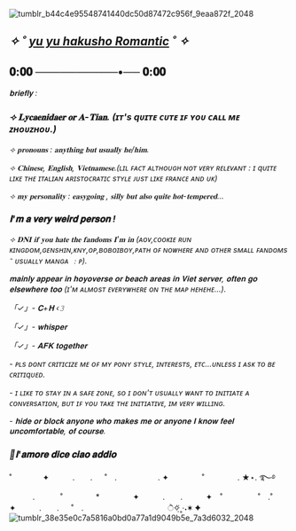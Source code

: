 ![tumblr_b44c4e95548741440dc50d87472c956f_9eaa872f_2048](https://github.com/lycaenidaer/lycaenidaer/assets/156435861/52688730-fbc9-4acf-933c-5a2ac44c387a)
  ## *✧ ˚ [yu yu hakusho Romantic](https://youtu.be/4LotIRFH_mw?si=uEVckaeh-FU2aCSm) ˚ ✧*
  ## 𝟎:𝟎𝟎 ──────────•── 𝟎:𝟎𝟎
  *𝐛𝐫𝐢𝐞𝐟𝐥𝐲 :*
  ### *⟢ 𝐋𝐲𝐜𝐚𝐞𝐧𝐢𝐝𝐚𝐞𝐫 𝐨𝐫 𝐀-𝐓𝐢𝐚𝐧.*                                      *(ɪᴛ's qᴜɪᴛᴇ ᴄᴜᴛᴇ ɪꜰ ʏᴏᴜ ᴄᴀʟʟ ᴍᴇ ᴢʜᴏᴜᴢʜᴏᴜ.)*
*⟢ 𝐩𝐫𝐨𝐧𝐨𝐮𝐧𝐬 : 𝐚𝐧𝐲𝐭𝐡𝐢𝐧𝐠 𝐛𝐮𝐭 𝐮𝐬𝐮𝐚𝐥𝐥𝐲 𝐡𝐞/𝐡𝐢𝐦.*

*⟢ 𝐂𝐡𝐢𝐧𝐞𝐬𝐞, 𝐄𝐧𝐠𝐥𝐢𝐬𝐡, 𝐕𝐢𝐞𝐭𝐧𝐚𝐦𝐞𝐬𝐞.(ʟɪʟ ꜰᴀᴄᴛ ᴀʟᴛʜᴏᴜɢʜ ɴᴏᴛ ᴠᴇʀʏ ʀᴇʟᴇᴠᴀɴᴛ : ɪ qᴜɪᴛᴇ ʟɪᴋᴇ ᴛʜᴇ ɪᴛᴀʟɪᴀɴ ᴀʀɪsᴛᴏᴄʀᴀᴛɪᴄ sᴛʏʟᴇ ᴊᴜsᴛ ʟɪᴋᴇ ꜰʀᴀɴᴄᴇ ᴀɴᴅ ᴜᴋ)*

*⟢ 𝐦𝐲 𝐩𝐞𝐫𝐬𝐨𝐧𝐚𝐥𝐢𝐭𝐲 : 𝐞𝐚𝐬𝐲𝐠𝐨𝐢𝐧𝐠 , 𝐬𝐢𝐥𝐥𝐲 𝐛𝐮𝐭 𝐚𝐥𝐬𝐨 𝐪𝐮𝐢𝐭𝐞 𝐡𝐨𝐭-𝐭𝐞𝐦𝐩𝐞𝐫𝐞𝐝...*
 
  ### *𝐈'𝐦 𝐚 𝐯𝐞𝐫𝐲 𝐰𝐞𝐢𝐫𝐝 𝐩𝐞𝐫𝐬𝐨𝐧 !*

  *⟢ 𝐃𝐍𝐈 𝐢𝐟 𝐲𝐨𝐮 𝐡𝐚𝐭𝐞 𝐭𝐡𝐞 𝐟𝐚𝐧𝐝𝐨𝐦𝐬 𝐈'𝐦 𝐢𝐧 (ᴀᴏᴠ,ᴄᴏᴏᴋɪᴇ ʀᴜɴ ᴋɪɴɢᴅᴏᴍ,ɢᴇɴsʜɪɴ,ᴋɴʏ,ᴏᴘ,ʙᴏʙᴏɪʙᴏʏ,ᴘᴀᴛʜ ᴏꜰ ɴᴏᴡʜᴇʀᴇ ᴀɴᴅ ᴏᴛʜᴇʀ sᴍᴀʟʟ ꜰᴀɴᴅᴏᴍs ⁻ ᴜsᴜᴀʟʟʏ ᴍᴀɴɢᴀ ﹕ᴘ).*


*𝐦𝐚𝐢𝐧𝐥𝐲 𝐚𝐩𝐩𝐞𝐚𝐫 𝐢𝐧 𝐡𝐨𝐲𝐨𝐯𝐞𝐫𝐬𝐞 𝐨𝐫 𝐛𝐞𝐚𝐜𝐡 𝐚𝐫𝐞𝐚𝐬 𝐢𝐧 𝐕𝐢𝐞𝐭 𝐬𝐞𝐫𝐯𝐞𝐫, 𝐨𝐟𝐭𝐞𝐧 𝐠𝐨 𝐞𝐥𝐬𝐞𝐰𝐡𝐞𝐫𝐞 𝐭𝐨𝐨 (ɪ'ᴍ ᴀʟᴍᴏsᴛ ᴇᴠᴇʀʏᴡʜᴇʀᴇ ᴏɴ ᴛʜᴇ ᴍᴀᴘ ʜᴇʜᴇʜᴇ...).*

*「✓」- 𝐂+𝐇 ‹𝟹*

*「✓」- 𝐰𝐡𝐢𝐬𝐩𝐞𝐫*

*「✓」- 𝐀𝐅𝐊 𝐭𝐨𝐠𝐞𝐭𝐡𝐞𝐫*

*- ᴘʟs ᴅᴏɴᴛ ᴄʀɪᴛɪᴄɪᴢᴇ ᴍᴇ ᴏꜰ ᴍʏ ᴘᴏɴʏ sᴛʏʟᴇ, ɪɴᴛᴇʀᴇsᴛs, ᴇᴛᴄ...ᴜɴʟᴇss ɪ ᴀsᴋ ᴛᴏ ʙᴇ ᴄʀɪᴛɪqᴜᴇᴅ.*

*- ɪ ʟɪᴋᴇ ᴛᴏ sᴛᴀʏ ɪɴ ᴀ sᴀꜰᴇ ᴢᴏɴᴇ, sᴏ ɪ ᴅᴏɴ'ᴛ ᴜsᴜᴀʟʟʏ ᴡᴀɴᴛ ᴛᴏ ɪɴɪᴛɪᴀᴛᴇ ᴀ ᴄᴏɴᴠᴇʀsᴀᴛɪᴏɴ, ʙᴜᴛ ɪꜰ ʏᴏᴜ ᴛᴀᴋᴇ ᴛʜᴇ ɪɴɪᴛɪᴀᴛɪᴠᴇ, ɪᴍ ᴠᴇʀʏ ᴡɪʟʟɪɴɢ.*

*- 𝐡𝐢𝐝𝐞 𝐨𝐫 𝐛𝐥𝐨𝐜𝐤 𝐚𝐧𝐲𝐨𝐧𝐞 𝐰𝐡𝐨 𝐦𝐚𝐤𝐞𝐬 𝐦𝐞 𝐨𝐫 𝐚𝐧𝐲𝐨𝐧𝐞 𝐈 𝐤𝐧𝐨𝐰 𝐟𝐞𝐞𝐥 𝐮𝐧𝐜𝐨𝐦𝐟𝐨𝐫𝐭𝐚𝐛𝐥𝐞, 𝐨𝐟 𝐜𝐨𝐮𝐫𝐬𝐞.*

### *💋𝐥'𝐚𝐦𝐨𝐫𝐞 𝐝𝐢𝐜𝐞 𝐜𝐢𝐚𝐨 𝐚𝐝𝐝𝐢𝐨*
 
˚　　　　✦　　　.　　. 　 ˚　.　　　　　 . ✦　　　 　˚　　　　 . ★⋆. ࿐࿔ 
　　　.   　　˚　　 　　*　　 　　✦　　　.　　.　　　✦　˚ 　　　　 ˚　.˚　　　　✦　　　.　　. 　 ˚　.　　　　 　　 　　　　        ੈ✧̣̇˳·˖✶   ✦　　
![tumblr_38e35e0c7a5816a0bd0a77a1d9049b5e_7a3d6032_2048](https://github.com/lycaenidaer/lycaenidaer/assets/156435861/308a24e7-5570-43f5-9a31-3a29f748daad)






                     
